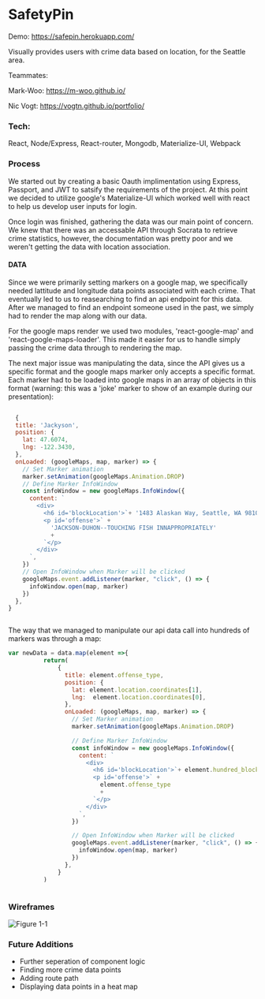 # SafetyPin

Demo: https://safepin.herokuapp.com/

Visually provides users with crime data based on location, for the Seattle area. 

  Teammates: 

Mark-Woo: https://m-woo.github.io/

Nic Vogt: https://vogtn.github.io/portfolio/

### Tech:

React, Node/Express, React-router, Mongodb, Materialize-UI, Webpack

### Process

We started out by creating a basic Oauth implimentation using Express, Passport, and JWT to satsify the requirements of the project. At this point we decided to utilize google's Materialize-UI which worked well with react to help us develop user inputs for login. 

Once login was finished, gathering the data was our main point of concern. We knew that there was an accessable API through Socrata to retrieve crime statistics, however, the documentation was pretty poor and we weren't getting the data with location association. 

#### DATA
Since we were primarily setting markers on a google map, we specifically needed lattitude and longitude data points associated with each crime. That eventually led to us to reasearching to find an api endpoint for this data. After we managed to find an endpoint someone used in the past, we simply had to render the map along with our data. 

For the google maps render we used two modules, 'react-google-map' and 'react-google-maps-loader'. This made it easier for us to handle simply passing the crime data through to rendering the map. 

The next major issue was manipulating the data, since the API gives us a specific format and the google maps marker only accepts a specific format. 
Each marker had to be loaded into google maps in an array of objects in this format (warning: this was a 'joke' marker to show of an example during our presentation):

```javascript

  {
  title: 'Jackyson',
  position: {
    lat: 47.6074,
    lng: -122.3430,
  },
  onLoaded: (googleMaps, map, marker) => {
    // Set Marker animation
    marker.setAnimation(googleMaps.Animation.DROP)
    // Define Marker InfoWindow
    const infoWindow = new googleMaps.InfoWindow({
      content: `
        <div>
          <h6 id='blockLocation'>`+ '1483 Alaskan Way, Seattle, WA 98101' +`<h6>
          <p id='offense'>` +
            'JACKSON-DUHON--TOUCHING FISH INNAPPROPRIATELY'
            +
          `</p>
        </div>
      `,
    })
    // Open InfoWindow when Marker will be clicked
    googleMaps.event.addListener(marker, "click", () => {
      infoWindow.open(map, marker)
    })
  },
}



```

The way that we managed to manipulate our api data call into hundreds of markers was through a map:


``` javascript
var newData = data.map(element =>{
          return(
              {
                title: element.offense_type,
                position: {
                  lat: element.location.coordinates[1],
                  lng:  element.location.coordinates[0],
                },
                onLoaded: (googleMaps, map, marker) => {
                  // Set Marker animation
                  marker.setAnimation(googleMaps.Animation.DROP)

                  // Define Marker InfoWindow
                  const infoWindow = new googleMaps.InfoWindow({
                    content: `
                      <div>
                        <h6 id='blockLocation'>`+ element.hundred_block_location +`<h6>
                        <p id='offense'>` +
                          element.offense_type
                          +
                        `</p>
                      </div>
                    `,
                  })

                  // Open InfoWindow when Marker will be clicked
                  googleMaps.event.addListener(marker, "click", () => {
                    infoWindow.open(map, marker)
                  })
                },
              }
          )



```

### Wireframes

![Figure 1-1](http://res.cloudinary.com/dy6bqhnor/image/upload/v1492192166/Screen_Shot_2017-04-14_at_10.47.36_AM_ijlvy1.png "Figure 1-1")

### Future Additions

* Further seperation of component logic
* Finding more crime data points
* Adding route path
* Displaying data points in a heat map

